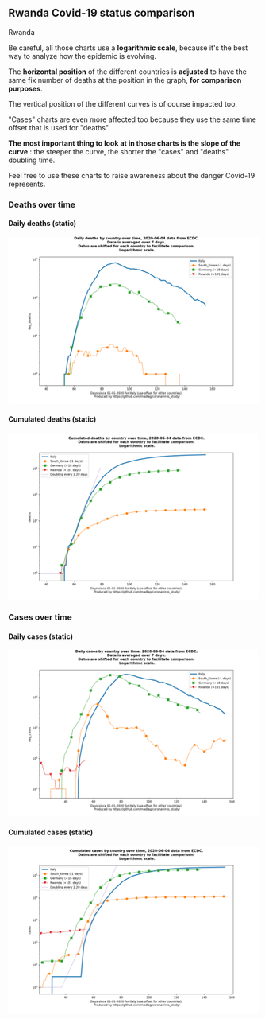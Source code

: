 ## Rwanda Covid-19 status comparison 

Rwanda



Be careful, all those charts use a **logarithmic scale**, because it's the best way to analyze how the epidemic is evolving.
 
The **horizontal position** of the different countries is **adjusted** to have the same fix number of deaths at the position in the graph, **for comparison purposes**.

The vertical position of the different curves is of course impacted too.

"Cases" charts are even more affected too because they use the same time offset that is used for "deaths".

**The most important thing to look at in those charts is the slope of the curve** : the steeper the curve, the shorter the "cases" and "deaths" doubling time.

Feel free to use these charts to raise awareness about the danger Covid-19 represents. 


 
### Deaths over time
 
#### Daily deaths (static)
![Rwanda covid-19 daily deaths static chart](https://raw.githubusercontent.com/madlag/coronavirus_study/master/notebooks/graphs/2020-06-04/countries/Rwanda/2020-06-04_Rwanda_day_deaths.png "Rwanda covid-19 day_deaths static chart")   
 
#### Cumulated deaths (static)
![Rwanda covid-19 cumulated deaths static chart](https://raw.githubusercontent.com/madlag/coronavirus_study/master/notebooks/graphs/2020-06-04/countries/Rwanda/2020-06-04_Rwanda_deaths.png "Rwanda covid-19 deaths static chart")   

 
### Cases over time
 
#### Daily cases (static)
![Rwanda covid-19 daily cases static chart](https://raw.githubusercontent.com/madlag/coronavirus_study/master/notebooks/graphs/2020-06-04/countries/Rwanda/2020-06-04_Rwanda_day_cases.png "Rwanda covid-19 day_cases static chart")   
 
#### Cumulated cases (static)
![Rwanda covid-19 cumulated cases static chart](https://raw.githubusercontent.com/madlag/coronavirus_study/master/notebooks/graphs/2020-06-04/countries/Rwanda/2020-06-04_Rwanda_cases.png "Rwanda covid-19 cases static chart")   

